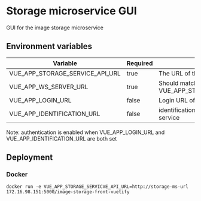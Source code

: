 # Storage microservice GUI

GUI for the image storage microservice


## Environment variables

| Variable | Required | Description |
| --- | --- | --- |
| VUE_APP_STORAGE_SERVICE_API_URL | true |The URL of the storage service |
| VUE_APP_WS_SERVER_URL | true | Should match VUE_APP_STORAGE_SERVICE_API_URL |
| VUE_APP_LOGIN_URL | false | Login URL of the authentication service |
| VUE_APP_IDENTIFICATION_URL | false | identification URL of the authentication service |

Note: authentication is enabled when VUE_APP_LOGIN_URL and VUE_APP_IDENTIFICATION_URL are both set


## Deployment

### Docker

```
docker run -e VUE_APP_STORAGE_SERVICVE_API_URL=http://storage-ms-url 172.16.98.151:5000/image-storage-front-vuetify
```
